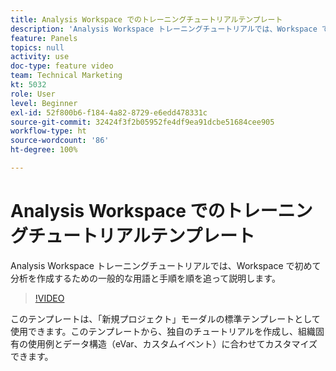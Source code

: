 ```yaml
---
title: Analysis Workspace でのトレーニングチュートリアルテンプレート
description: 'Analysis Workspace トレーニングチュートリアルでは、Workspace で初めて分析を作成するための一般的な用語と手順を順を追って説明します。 '
feature: Panels
topics: null
activity: use
doc-type: feature video
team: Technical Marketing
kt: 5032
role: User
level: Beginner
exl-id: 52f800b6-f184-4a82-8729-e6edd478331c
source-git-commit: 32424f3f2b05952fe4df9ea91dcbe51684cee905
workflow-type: ht
source-wordcount: '86'
ht-degree: 100%

---
```


# Analysis Workspace でのトレーニングチュートリアルテンプレート

Analysis Workspace トレーニングチュートリアルでは、Workspace で初めて分析を作成するための一般的な用語と手順を順を追って説明します。

>[!VIDEO](https://video.tv.adobe.com/v/33773/?quality=12)

このテンプレートは、「新規プロジェクト」モーダルの標準テンプレートとして使用できます。このテンプレートから、独自のチュートリアルを作成し、組織固有の使用例とデータ構造（eVar、カスタムイベント）に合わせてカスタマイズできます。
